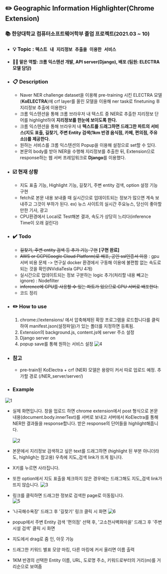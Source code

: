 ## :pencil2: Geographic Information Highlighter(Chrome Extension)
### :books: 한양대학교 컴퓨터소프트웨어학부 졸업 프로젝트(2021.03 ~ 10)
- ### :bulb: **Topic** : <code>텍스트 내 지리정보 추출을 이용한 서비스</code>
- #### 👨‍💻 맡은 역할: 크롬 익스텐션 개발, API server(Django), 배포 (팀원: ELECTRA 모델 담당)
- ### :clipboard: Description
  - Naver NER challenge dataset을 이용해 pre-training 시킨 ELECTRA 모델(**KoELECTRA**)에 crf layer를 올린 모델을 이용해 ner task로 finetuning 후 지리정보 추출에 이용한다
  - 크롬 익스텐션을 통해 크롬 브라우저 내 텍스트 중 NER로 추출한 지리정보 단어를 highlight하여 **지리정보를 한눈에 보이도록 한다.**
  - 크롬 익스텐션을 통해 브라우저 내 **텍스트를 드래그하면 드래그한 파트의 서비스(지도 표출, 길찾기, 주변 Entity 검색(1km 반경 음식점, 카페, 편의점, 주유소))를 제공한다.**
  - 원하는 서비스를 크롬 익스텐션의 Popup을 이용해 설정으로 set할 수 있다.
  - 본문의 body를 받아 NER을 수행해 지리정보를 추출한 뒤, Extension으로 response하는 웹 서버 프레임워크로 **Django**를 이용했다.
- ### :ballot_box_with_check: 현재 상황
  - 지도 표출 기능, Highlight 기능, 길찾기, 주변 entity 검색, option 설정 기능 구현
  - fetch로 본문 내용 보내줄 때 실시간으로 업데이트되는 정보가 많으면 계속 보내주고 그것이 부하가 된다. ex) 뉴스 사이트의 실시간 주요뉴스, 당신이 좋아할만한 기사, 광고
  - CPU환경에서 Local로 Test해본 결과, 속도가 상당히 느리다(inference Time이 오래 걸린다)
- ### :heavy_check_mark: Todo
  - ~~길찾기, 주변 entity 검색 등 추가 기능 구현~~ **[구현 완료]**
  - ~~AWS or GCP(Google Cloud Platform)로 배포, 공인 ssl인증서 이용~~ : gpu 서버 비용 문제 -> 연구실 docker 환경에서 구동해 이용에 불편함 없는 속도로 되는 것을 확인(NVidiaTesla GPU 4개)
  - 실시간으로 업데이트되는 정보 구분하는 logic 추가(처리할 내용 빼고는 ignore) : Nodefilter
  - ~~inference에 GPU를 사용할 수 있는 파트가 있으므로 GPU 서버로 배포한다.~~
  - 코드 정리
 - ### :pencil2: How to use
    1. chrome://extensions/ 에서 압축해제된 확장 프로그램을 로드합니다를 클릭하여 manifest.json(설정파일)가 있는 폴더를 지정하면 등록됨.
    2. Extension의 background.js, content.js에 server 주소 설정 
    3. Django server on
    4. popup save를 통해 원하는 서비스 설정
    ![4](https://user-images.githubusercontent.com/26399303/137757522-187861a8-aa15-4be6-8f16-7a90341bbf63.png)
 - ### 참고
    - pre-train된 KoElectra + crf (NER) 모델은 용량이 커서 따로 업로드 예정. 추가할 경로 (/NER_server/server/)

 - ### Example
 ![1](https://user-images.githubusercontent.com/26399303/134728462-059e0051-315b-4053-9014-c9d99db7b675.png)
 - 실제 화면입니다. 창을 업로드 하면 chrome extension에서 post 형식으로 본문 내용(document.body.innerText)를 서버로 보내고 서버에서 KoElectra를 통해 NER한 결과들을 response합니다. 받은 response의 단어들을 highlight해줍니다.<br><br>
 ![2](https://user-images.githubusercontent.com/26399303/134728524-912fed94-a17f-4e9d-998c-f8961399bfff.png)

 - 본문에서 지리정보 검색하고 싶은 text를 드래그하면 (highlight 된 부분 아니더라도, highligh는 참고용) 우측에 지도_검색 link가 뜨게 됩니다. 
 - X키를 누르면 사라집니다. 
 - 또한 option에서 지도 표출을 체크하지 않은 경우에는 드래그해도 지도_검색 link가 뜨지 않습니다.
 ![3](https://user-images.githubusercontent.com/26399303/134728532-3502395f-6791-4a1e-b3bb-e2cceb4e2f7f.png)
  
  - 링크를 클릭하면 드래그한 정보로 검색한 page로 이동됩니다.<br>
![5](https://user-images.githubusercontent.com/26399303/137757624-7b44310c-ecee-40f3-ad94-026521ab45b9.png)
  - '나곡해수욕장' 드래그 후 '길찾기' 링크 클릭 시 화면
  ![6](https://user-images.githubusercontent.com/26399303/137757761-f0ae9bce-c618-4452-a6b1-6c20b0d2f848.png)
- popup에서 주변 Entity 검색 '편의점' 선택 후, '고소천사벽화마을' 드래그 후 '주변 시설 검색' 클릭 시 화면
- 지도에서 drag로 줌 인, 아웃 가능
- 드래그한 키워드 별표 모양 마킹, 다른 마킹에 커서 올리면 이름 출력
- 1KM 반경의 선택한 Entity 이름, URL, 도로명 주소, 키워드로부터의 거리(m)를 거리순으로 보여줌
